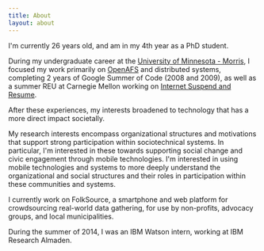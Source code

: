 ```yaml
---
title: About
layout: about
---
```


I\'m currently 26 years old, and am in my 4th year as a PhD student.

During my undergraduate career at the [University of Minnesota -
Morris](http://www.morris.umn.edu/academics/computerscience/), I focused my work
primarily on [OpenAFS](http://www.openafs.org) and distributed systems,
completing 2 years of Google Summer of Code (2008 and 2009), as well as a summer
REU at Carnegie Mellon working on [Internet Suspend and
Resume](http://isr.cmu.edu).

After these experiences, my interests broadened to technology that has a more
direct impact societally.

My research interests encompass organizational structures and motivations that
support strong participation within sociotechnical systems. In particular, I'm
interested in these towards supporting social change and civic engagement
through mobile technologies.  I\'m interested in using mobile technologies and
systems  to more deeply understand the organizational and social structures and
their roles in participation within these communities and systems.

I currently work on FolkSource, a smartphone and web platform for crowdsourcing
real-world data gathering, for use by non-profits, advocacy groups, and local
municipalities.

During the summer of 2014, I was an IBM Watson intern, working at IBM Research Almaden.

